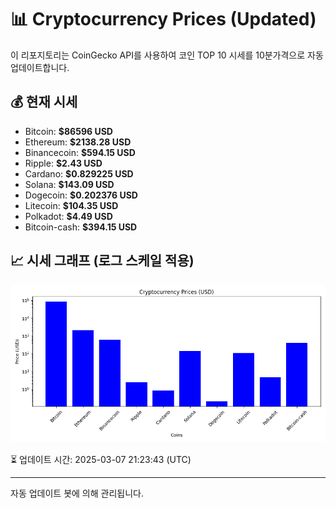 
# 📊 Cryptocurrency Prices (Updated)

이 리포지토리는 CoinGecko API를 사용하여 코인 TOP 10 시세를 10분가격으로 자동 업데이트합니다.

## 💰 현재 시세
- Bitcoin: **$86596 USD**
- Ethereum: **$2138.28 USD**
- Binancecoin: **$594.15 USD**
- Ripple: **$2.43 USD**
- Cardano: **$0.829225 USD**
- Solana: **$143.09 USD**
- Dogecoin: **$0.202376 USD**
- Litecoin: **$104.35 USD**
- Polkadot: **$4.49 USD**
- Bitcoin-cash: **$394.15 USD**

## 📈 시세 그래프 (로그 스케일 적용)
![Crypto Prices](crypto_prices.png)

⏳ 업데이트 시간: 2025-03-07 21:23:43 (UTC)

---
자동 업데이트 봇에 의해 관리됩니다.
